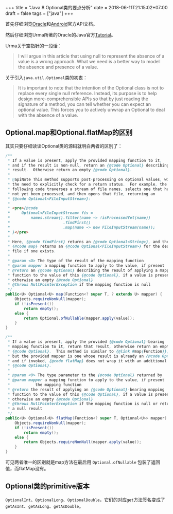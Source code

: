 +++
title = "Java 8 Optional类的要点分析"
date = 2018-06-11T21:15:02+07:00
draft = false
tags = ["java"]
+++

首先仔细浏览[Oracle](https://docs.oracle.com/javase/8/docs/api/java/util/Optional.html)和[Android](https://developer.android.com/reference/java/util/Optional)官方API文档。

<!-- more -->

然后仔细浏览Urma所著的Oracle的Java官方[Tutorial](http://www.oracle.com/technetwork/articles/java/java8-optional-2175753.html)。

Urma关于空指针的一段话：
>I will argue in this article that using null to represent the absence of a value is a wrong approach. What we need is a better way to model the absence and presence of a value.

关于引入`java.util.Optional`类的初衷：
>It is important to note that the intention of the Optional class is not to replace every single null reference. Instead, its purpose is to help design more-comprehensible APIs so that by just reading the signature of a method, you can tell whether you can expect an optional value. This forces you to actively unwrap an Optional to deal with the absence of a value.

## Optional.map和Optional.flatMap的区别
其实只要仔细读读Optional类的源码就明白两者的区别了：
```java
/**
 * If a value is present, apply the provided mapping function to it,
 * and if the result is non-null, return an {@code Optional} describing the
 * result.  Otherwise return an empty {@code Optional}.
 *
 * @apiNote This method supports post-processing on optional values, without
 * the need to explicitly check for a return status.  For example, the
 * following code traverses a stream of file names, selects one that has
 * not yet been processed, and then opens that file, returning an
 * {@code Optional<FileInputStream>}:
 *
 * <pre>{@code
 *     Optional<FileInputStream> fis =
 *         names.stream().filter(name -> !isProcessedYet(name))
 *                       .findFirst()
 *                       .map(name -> new FileInputStream(name));
 * }</pre>
 *
 * Here, {@code findFirst} returns an {@code Optional<String>}, and then
 * {@code map} returns an {@code Optional<FileInputStream>} for the desired
 * file if one exists.
 *
 * @param <U> The type of the result of the mapping function
 * @param mapper a mapping function to apply to the value, if present
 * @return an {@code Optional} describing the result of applying a mapping
 * function to the value of this {@code Optional}, if a value is present,
 * otherwise an empty {@code Optional}
 * @throws NullPointerException if the mapping function is null
 */
public<U> Optional<U> map(Function<? super T, ? extends U> mapper) {
    Objects.requireNonNull(mapper);
    if (!isPresent())
        return empty();
    else {
        return Optional.ofNullable(mapper.apply(value));
    }
}

/**
 * If a value is present, apply the provided {@code Optional}-bearing
 * mapping function to it, return that result, otherwise return an empty
 * {@code Optional}.  This method is similar to {@link #map(Function)},
 * but the provided mapper is one whose result is already an {@code Optional},
 * and if invoked, {@code flatMap} does not wrap it with an additional
 * {@code Optional}.
 *
 * @param <U> The type parameter to the {@code Optional} returned by
 * @param mapper a mapping function to apply to the value, if present
 *           the mapping function
 * @return the result of applying an {@code Optional}-bearing mapping
 * function to the value of this {@code Optional}, if a value is present,
 * otherwise an empty {@code Optional}
 * @throws NullPointerException if the mapping function is null or returns
 * a null result
 */
public<U> Optional<U> flatMap(Function<? super T, Optional<U>> mapper) {
    Objects.requireNonNull(mapper);
    if (!isPresent())
        return empty();
    else {
        return Objects.requireNonNull(mapper.apply(value));
    }
}
```

可见两者唯一的区别就是map方法在最后用 `Optional.ofNullable` 包装了返回值，而flatMap没有。

## Optional类的primitive版本
`OptionalInt`、`OptionalLong`、`OptionalDouble`，它们的对应`get`方法签名变成了`getAsInt`、`getAsLong`、`getAsDouble`。

